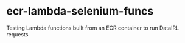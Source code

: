 # ecr-lambda-selenium-funcs
Testing Lambda functions built from an ECR container to run DataIRL requests
